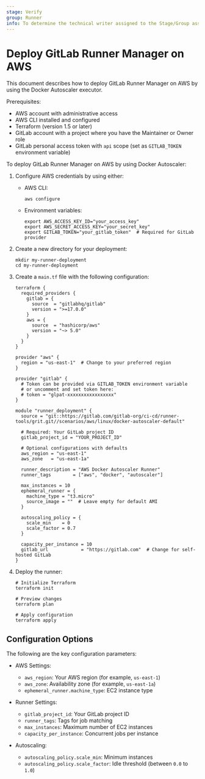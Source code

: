 ```yaml
---
stage: Verify
group: Runner
info: To determine the technical writer assigned to the Stage/Group associated with this page, see https://handbook.gitlab.com/handbook/product/ux/technical-writing/#assignments
---
```


# Deploy GitLab Runner Manager on AWS

This document describes how to deploy GitLab Runner Manager on AWS by using the Docker Autoscaler executor.

Prerequisites:

- AWS account with administrative access
- AWS CLI installed and configured
- Terraform (version 1.5 or later)
- GitLab account with a project where you have the Maintainer or Owner role
- GitLab personal access token with `api` scope (set as `GITLAB_TOKEN` environment variable)

To deploy GitLab Runner Manager on AWS by using Docker Autoscaler:

1. Configure AWS credentials by using either:

   - AWS CLI:

     ```shell
     aws configure
     ```

   - Environment variables:

     ```shell
     export AWS_ACCESS_KEY_ID="your_access_key"
     export AWS_SECRET_ACCESS_KEY="your_secret_key"
     export GITLAB_TOKEN="your_gitlab_token"  # Required for GitLab provider
     ```

1. Create a new directory for your deployment:

   ```shell
   mkdir my-runner-deployment
   cd my-runner-deployment
   ```

1. Create a `main.tf` file with the following configuration:

   ```hcl
   terraform {
     required_providers {
       gitlab = {
         source  = "gitlabhq/gitlab"
         version = ">=17.0.0"
       }
       aws = {
         source  = "hashicorp/aws"
         version = "~> 5.0"
       }
     }
   }

   provider "aws" {
     region = "us-east-1"  # Change to your preferred region
   }

   provider "gitlab" {
     # Token can be provided via GITLAB_TOKEN environment variable
     # or uncomment and set token here:
     # token = "glpat-xxxxxxxxxxxxxxxxx"
   }

   module "runner_deployment" {
     source = "git::https://gitlab.com/gitlab-org/ci-cd/runner-tools/grit.git//scenarios/aws/linux/docker-autoscaler-default"

     # Required: Your GitLab project ID
     gitlab_project_id = "YOUR_PROJECT_ID"

     # Optional configurations with defaults
     aws_region = "us-east-1"
     aws_zone   = "us-east-1a"

     runner_description = "AWS Docker Autoscaler Runner"
     runner_tags        = ["aws", "docker", "autoscaler"]

     max_instances = 10
     ephemeral_runner = {
       machine_type = "t3.micro"
       source_image = ""  # Leave empty for default AMI
     }

     autoscaling_policy = {
       scale_min    = 0
       scale_factor = 0.7
     }

     capacity_per_instance = 10
     gitlab_url            = "https://gitlab.com"  # Change for self-hosted GitLab
   }
   ```

1. Deploy the runner:

   ```shell
   # Initialize Terraform
   terraform init

   # Preview changes
   terraform plan

   # Apply configuration
   terraform apply
   ```

## Configuration Options

The following are the key configuration parameters:

- AWS Settings:
  - `aws_region`: Your AWS region (for example, `us-east-1`)
  - `aws_zone`: Availability zone (for example, `us-east-1a`)
  - `ephemeral_runner.machine_type`: EC2 instance type

- Runner Settings:
  - `gitlab_project_id`: Your GitLab project ID
  - `runner_tags`: Tags for job matching
  - `max_instances`: Maximum number of EC2 instances
  - `capacity_per_instance`: Concurrent jobs per instance

- Autoscaling:
  - `autoscaling_policy.scale_min`: Minimum instances
  - `autoscaling_policy.scale_factor`: Idle threshold (between `0.0` to `1.0`)
